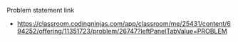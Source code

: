 Problem statement link

- https://classroom.codingninjas.com/app/classroom/me/25431/content/694252/offering/11351723/problem/26747?leftPanelTabValue=PROBLEM
